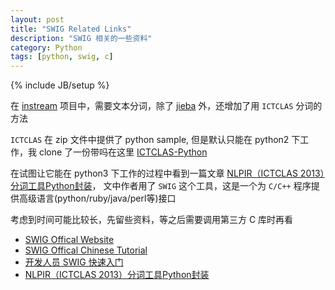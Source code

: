 ```yaml
---
layout: post
title: "SWIG Related Links"
description: "SWIG 相关的一些资料"
category: Python
tags: [python, swig, c]
---
```

{% include JB/setup %}

在 [instream](https://github.com/CooperLuan/instream) 项目中，需要文本分词，除了 [jieba](https://github.com/fxsjy/jieba) 外，还增加了用 `ICTCLAS` 分词的方法

`ICTCLAS` 在 zip 文件中提供了 python sample, 但是默认只能在 python2 下工作，我 clone 了一份带吗在这里 [ICTCLAS-Python](https://github.com/CooperLuan/ICTCLAS2015-python)

在试图让它能在 python3 下工作的过程中看到一篇文章 [NLPIR（ICTCLAS 2013）分词工具Python封装](http://blog.yidooo.net/archives/nlpir-python-version.html)，
文中作者用了 `SWIG` 这个工具，这是一个为 `C/C++` 程序提供高级语言(python/ruby/java/perl等)接口

考虑到时间可能比较长，先留些资料，等之后需要调用第三方 C 库时再看

- [SWIG Offical Website](http://www.swig.org/)
- [SWIG Offical Chinese Tutorial](http://www.swig.org/translations/chinese/tutorial.html)
- [开发人员 SWIG 快速入门](http://www.ibm.com/developerworks/cn/aix/library/au-swig/)
- [NLPIR（ICTCLAS 2013）分词工具Python封装](http://blog.yidooo.net/archives/nlpir-python-version.html)
